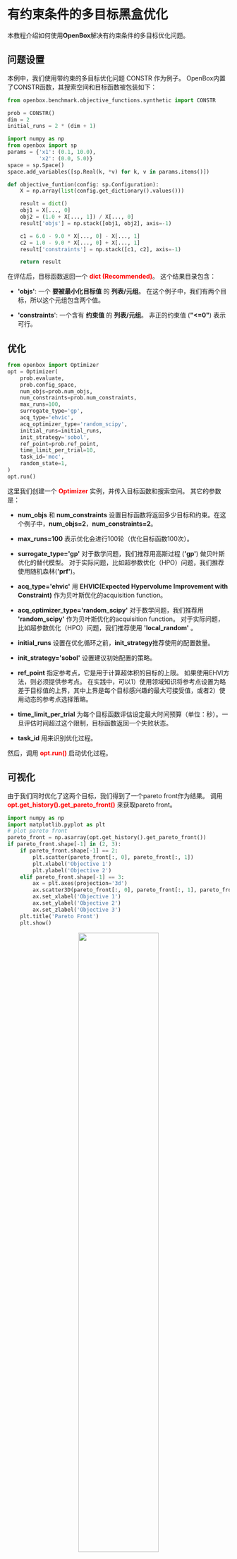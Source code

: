 # 有约束条件的多目标黑盒优化

本教程介绍如何使用**OpenBox**解决有约束条件的多目标优化问题。


## 问题设置

本例中，我们使用带约束的多目标优化问题 CONSTR 作为例子。
OpenBox内置了CONSTR函数，其搜索空间和目标函数被包装如下：

```python
from openbox.benchmark.objective_functions.synthetic import CONSTR

prob = CONSTR()
dim = 2
initial_runs = 2 * (dim + 1)
```

```python
import numpy as np
from openbox import sp
params = {'x1': (0.1, 10.0),
          'x2': (0.0, 5.0)}
space = sp.Space()
space.add_variables([sp.Real(k, *v) for k, v in params.items()])

def objective_funtion(config: sp.Configuration):
    X = np.array(list(config.get_dictionary().values()))

    result = dict()
    obj1 = X[..., 0]
    obj2 = (1.0 + X[..., 1]) / X[..., 0]
    result['objs'] = np.stack([obj1, obj2], axis=-1)

    c1 = 6.0 - 9.0 * X[..., 0] - X[..., 1]
    c2 = 1.0 - 9.0 * X[..., 0] + X[..., 1]
    result['constraints'] = np.stack([c1, c2], axis=-1)

    return result
```

在评估后，目标函数返回一个 <font color=#FF0000>**dict (Recommended)**</font>。
这个结果目录包含：

+ **'objs'**: 一个 **要被最小化目标值** 的 **列表/元组**。
在这个例子中，我们有两个目标，所以这个元组包含两个值。

+ **'constraints**': 一个含有 **约束值** 的 **列表/元组**。
 非正的约束值 (**"<=0"**) 表示可行。


## 优化

```python
from openbox import Optimizer
opt = Optimizer(
    prob.evaluate,
    prob.config_space,
    num_objs=prob.num_objs,
    num_constraints=prob.num_constraints,
    max_runs=100,
    surrogate_type='gp',
    acq_type='ehvic',
    acq_optimizer_type='random_scipy',
    initial_runs=initial_runs,
    init_strategy='sobol',
    ref_point=prob.ref_point,
    time_limit_per_trial=10,
    task_id='moc',
    random_state=1,
)
opt.run()
```

这里我们创建一个 <font color=#FF0000>**Optimizer**</font> 实例，并传入目标函数和搜索空间。
其它的参数是：

+ **num_objs** 和 **num_constraints** 设置目标函数将返回多少目标和约束。在这个例子中，**num_objs=2**，**num_constraints=2**。

+ **max_runs=100** 表示优化会进行100轮（优化目标函数100次）。

+ **surrogate_type='gp'** 对于数学问题，我们推荐用高斯过程 (**'gp'**) 做贝叶斯优化的替代模型。
对于实际问题，比如超参数优化（HPO）问题，我们推荐使用随机森林(**'prf'**)。

+ **acq_type='ehvic'** 用 **EHVIC(Expected Hypervolume Improvement with Constraint)** 作为贝叶斯优化的acquisition function。

+ **acq_optimizer_type='random_scipy'** 对于数学问题，我们推荐用 **'random_scipy'** 作为贝叶斯优化的acquisition function。
  对于实际问题，比如超参数优化（HPO）问题，我们推荐使用 **'local_random'** 。

+ **initial_runs** 设置在优化循环之前，**init_strategy**推荐使用的配置数量。
  
+ **init_strategy='sobol'** 设置建议初始配置的策略。

+ **ref_point** 指定参考点，它是用于计算超体积的目标的上限。
  如果使用EHVI方法，则必须提供参考点。
  在实践中，可以1）使用领域知识将参考点设置为略差于目标值的上界，其中上界是每个目标感兴趣的最大可接受值，或者2）使用动态的参考点选择策略。
  
+ **time_limit_per_trial** 为每个目标函数评估设定最大时间预算（单位：秒）。一旦评估时间超过这个限制，目标函数返回一个失败状态。

+ **task_id** 用来识别优化过程。

然后，调用 <font color=#FF0000>**opt.run()**</font> 启动优化过程。

## 可视化

由于我们同时优化了这两个目标，我们得到了一个pareto front作为结果。
调用 <font color=#FF0000>**opt.get_history().get_pareto_front()**</font> 来获取pareto front。

```python
import numpy as np
import matplotlib.pyplot as plt
# plot pareto front
pareto_front = np.asarray(opt.get_history().get_pareto_front())
if pareto_front.shape[-1] in (2, 3):
    if pareto_front.shape[-1] == 2:
        plt.scatter(pareto_front[:, 0], pareto_front[:, 1])
        plt.xlabel('Objective 1')
        plt.ylabel('Objective 2')
    elif pareto_front.shape[-1] == 3:
        ax = plt.axes(projection='3d')
        ax.scatter3D(pareto_front[:, 0], pareto_front[:, 1], pareto_front[:, 2])
        ax.set_xlabel('Objective 1')
        ax.set_ylabel('Objective 2')
        ax.set_zlabel('Objective 3')
    plt.title('Pareto Front')
    plt.show()
```

<p align="center">
<img src="https://raw.githubusercontent.com/thomas-young-2013/open-box/master/docs/imgs/plot_pareto_front_constr.png" width="60%">
</p>

然后绘制优化过程中与理想pareto front相比的hypervolume差。

```python
# plot hypervolume
hypervolume = opt.get_history().hv_data
max_hv = 92.02004226679216
log_hv_diff = np.log10(max_hv - np.asarray(hypervolume))
plt.plot(log_hv_diff)
plt.xlabel('Iteration')
plt.ylabel('Log Hypervolume Difference')
plt.show()
```

<p align="center">
<img src="https://raw.githubusercontent.com/thomas-young-2013/open-box/master/docs/imgs/plot_hypervolume_constr.png" width="60%">
</p>
